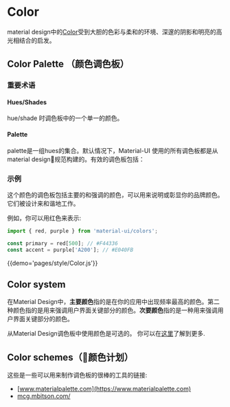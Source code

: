 # Color

material design中的[Color](https://material.io/guidelines/style/color.html)受到大胆的色彩与柔和的环境、深邃的阴影和明亮的高光相结合的启发。

## Color Palette （颜色调色板）

### 重要术语

#### Hues/Shades

hue/shade 时调色板中的一个单一的颜色。

#### Palette

palette是一组hues的集合。默认情况下，Material-UI 使用的所有调色板都是从material design规范构建的。有效的调色板包括：

### 示例

这个颜色的调色板包括主要的和强调的颜色，可以用来说明或彰显你的品牌颜色。
它们被设计来和谐地工作。

例如，你可以用红色来表示:
```js
import { red, purple } from 'material-ui/colors';

const primary = red[500]; // #F44336
const accent = purple['A200']; // #E040FB
```

{{demo='pages/style/Color.js'}}

## Color system

在Material Design中，**主要颜色**指的是在你的应用中出现频率最高的颜色。第二种颜色指的是用来强调用户界面关键部分的颜色。**次要颜色**指的是一种用来强调用户界面关键部分的颜色。

从Material Design调色板中使用颜色是可选的。
你可以在[这里](https://material.io/guidelines/style/color.html#color-color-system)了解到更多.

## Color schemes（颜色计划）

这些是一些可以用来制作调色板的很棒的工具的链接:

- [www.materialpalette.com](https://www.materialpalette.com)
- [mcg.mbitson.com/](http://mcg.mbitson.com/)
